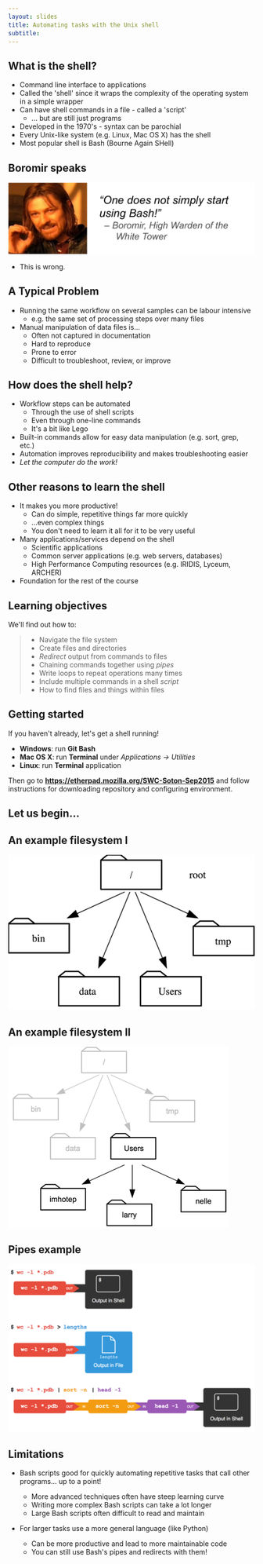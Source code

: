 ```yaml
---
layout: slides
title: Automating tasks with the Unix shell
subtitle: 
---
```


## What is the shell?

- Command line interface to applications
- Called the 'shell' since it wraps the complexity of the operating system in a simple wrapper
- Can have shell commands in a file - called a 'script'
    - ... but are still just programs
- Developed in the 1970's - syntax can be parochial
- Every Unix-like system (e.g. Linux, Mac OS X) has the shell
- Most popular shell is Bash (Bourne Again SHell)

## Boromir speaks

![](img/boromir.png)

- This is wrong.

## A Typical Problem

- Running the same workflow on several samples can be labour intensive
    + e.g. the same set of processing steps over many files
- Manual manipulation of data files is...
    + Often not captured in documentation
    + Hard to reproduce
    + Prone to error
    + Difficult to troubleshoot, review, or improve

## How does the shell help?

- Workflow steps can be automated
    + Through the use of shell scripts
    + Even through one-line commands
    + It's a bit like Lego
- Built-in commands allow for easy data manipulation (e.g. sort, grep, etc.)
- Automation improves reproducibility and makes troubleshooting easier
- *Let the computer do the work!*

## Other reasons to learn the shell

- It makes you more productive!
    + Can do simple, repetitive things far more quickly
    + ...even complex things
    + You don't need to learn it all for it to be very useful
- Many applications/services depend on the shell
    + Scientific applications
    + Common server applications (e.g. web servers, databases)
    + High Performance Computing resources (e.g. IRIDIS, Lyceum, ARCHER)
- Foundation for the rest of the course

## Learning objectives

We'll find out how to:

> * Navigate the file system
> * Create files and directories
> * *Redirect* output from commands to files
> * Chaining commands together using *pipes*
> * Write loops to repeat operations many times
> * Include multiple commands in a shell *script*
> * How to find files and things within files

## Getting started

If you haven't already, let's get a shell running!

- **Windows**: run **Git Bash**
- **Mac OS X**: run **Terminal** under *Applications -> Utilities*
- **Linux**: run **Terminal** application

Then go to **https://etherpad.mozilla.org/SWC-Soton-Sep2015** and follow instructions for downloading repository and configuring environment.

## Let us begin...

## An example filesystem I

![](img/filesystem.png)

## An example filesystem II

![](img/home-directories.png)

## Pipes example

![](img/redirects-and-pipes.png)

## Limitations

- Bash scripts good for quickly automating repetitive tasks that call other programs... up to a point!
    + More advanced techniques often have steep learning curve
    + Writing more complex Bash scripts can take a lot longer
    + Large Bash scripts often difficult to read and maintain

- For larger tasks use a more general language (like Python)
    + Can be more productive and lead to more maintainable code
    + You can still use Bash's pipes and redirects with them!